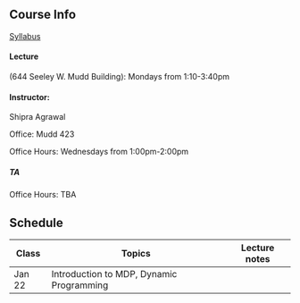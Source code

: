## Course Info

[Syllabus](Reinforcement%20Learning%20course%20syllabus.pdf)

#### Lecture 
(644 Seeley W. Mudd Building): Mondays from 1:10-3:40pm

#### Instructor: 
Shipra Agrawal

Office: Mudd 423

Office Hours: Wednesdays from 1:00pm-2:00pm



##### TA 
Office Hours: TBA

## Schedule

| Class|Topics|  Lecture notes |
|------|------|----------------|
|Jan 22    | Introduction to MDP, Dynamic Programming     |                |
